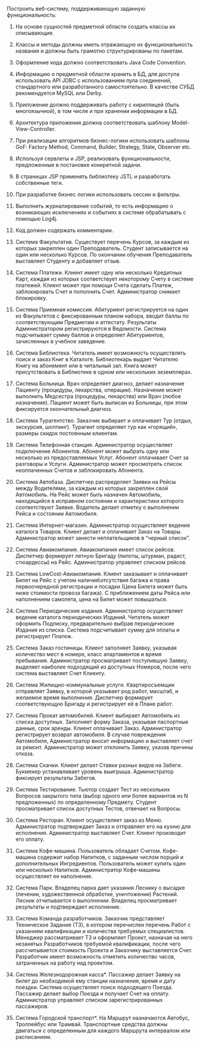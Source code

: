 Построить веб-систему, поддерживающую заданную функциональность:
1.	На основе сущностей предметной области создать классы их описывающие.
2.	Классы и методы должны иметь отражающую их функциональность названия и должны быть грамотно структурированы по пакетам. 
3.	Оформление кода должно соответствовать Java Code Convention.
4.	Информацию о предметной области хранить в БД, для доступа использовать API JDBC с использованием пула соединений, стандартного или разработанного самостоятельно. В качестве СУБД рекомендуется MySQL или Derby.
5.	Приложение должно поддерживать работу с кириллицей (быть многоязычной), в том числе и при хранении информации в БД.
6.	Архитектура приложения должна соответствовать шаблону Model-View-Controller.
7.	При реализации алгоритмов бизнес-логики использовать шаблоны GoF: Factory Method, Command, Builder, Strategy, State, Observer etc.
8.	Используя сервлеты и JSP, реализовать функциональности, предложенные в постановке конкретной задачи.
9.	В страницах JSP применять библиотеку JSTL и разработать собственные теги.
10.	При разработке бизнес логики использовать сессии и фильтры.
11.	Выполнить журналирование событий, то есть информацию о возникающих исключениях и событиях в системе обрабатывать с помощью Log4j.
12.	Код должен содержать комментарии.

1.	Система Факультатив. Существует перечень Курсов, за каждым из которых закреплен один Преподаватель. Студент записывается на один или несколько Курсов. По окончании обучения Преподаватель выставляет Студенту и добавляет отзыв.
2.	Система Платежи. Клиент имеет одну или несколько Кредитных Карт, каждая из которых соответствует некоторому Счету в системе платежей. Клиент может при помощи Счета сделать Платеж, заблокировать Счет и пополнить Счет. Администратор снимает блокировку.
3.	Система Приемная комиссия. Абитуриент регистрируется на один из Факультетов с фиксированным планом набора, вводит баллы по соответствующим Предметам и аттестату. Результаты Администратором регистрируются в Ведомости. Система подсчитывает сумму баллов и определяет Абитуриентов, зачисленных в учебное заведение.
4.	Система Библиотека. Читатель имеет возможность осуществлять поиск и заказ Книг в Каталоге. Библиотекарь выдает Читателю Книгу на абонемент или в читальный зал. Книга может присутствовать в Библиотеке в одном или нескольких экземплярах.
5.	 Система Больница. Врач определяет диагноз, делает назначение Пациенту (процедуры, лекарства, операции). Назначение может выполнить Медсестра (процедуры, лекарства) или Врач (любое назначение). Пациент может быть выписан из Больницы, при этом фиксируется окончательный диагноз.
6.	Система Турагентство. Заказчик выбирает и оплачивает Тур (отдых, экскурсия, шоппинг). Турагент определяет тур как «горящий», размеры скидок постоянным клиентам.
7.	Система Телефонная станция. Администратор осуществляет подключение Абонентов. Абонент  может выбрать одну или несколько из предоставляемых Услуг. Абонент  оплачивает Счет за разговоры и Услуги. Администратор может просмотреть список неоплаченных Счетов и заблокировать Абонента.
8.	Система Автобаза. Диспетчер распределяет Заявки на Рейсы между Водителями, за каждым из которых закреплен свой Автомобиль. На Рейс может быть назначен Автомобиль, находящийся в исправном состоянии и характеристики которого соответствуют Заявке. Водитель делает отметку о выполнении Рейса и состоянии Автомобиля.
9.	Система Интернет-магазин. Администратор осуществляет ведение каталога Товаров. Клиент делает и оплачивает Заказ на Товары. Администратор может занести неплательщиков в “черный список”.
10.	Система Авиакомпания. Авиакомпания имеет список рейсов. Диспетчер формирует летную Бригаду (пилоты, штурман, радист, стюардессы) на Рейс. Администратор управляет списком рейсов.
11.	Система LowCost-Авиакомпания. Клиент заказывает и оплачивает Билет на Рейс с учетом наличия\отсутствия багажа и права первоочередной регистрации и посадки (Цена Билета может быть ниже стоимости провоза багажа). С приближением даты Рейса или наполнением самолета, цена на Билет может повышаться.
12.	Система Периодические издания. Администратор осуществляет ведение каталога периодических Изданий. Читатель может оформить Подписку, предварительно выбрав периодические Издания из списка. Система подсчитывает сумму для оплаты и регистрирует Платеж.
13.	Система Заказ гостиницы. Клиент заполняет Заявку, указывая количество мест в номере, класс апартаментов и время пребывания. Администратор просматривает поступившую Заявку, выделяет наиболее подходящий из доступных Номеров, после чего система выставляет Счет Клиенту.
14.	Система Жилищно-коммунальные услуги. Квартиросъемщик отправляет Заявку, в которой указывает род работ, масштаб, и желаемое время выполнения. Диспетчер формирует соответствующую Бригаду и регистрирует её в Плане работ.
15.	Система Прокат автомобилей. Клиент выбирает Автомобиль из списка доступных. Заполняет форму Заказа, указывая паспортные данные, срок аренды. Клиент оплачивает Заказ. Администратор регистрирует возврат автомобиля. В случае повреждения Автомобиля, Администратор вносит информацию и выставляет счет за ремонт. Администратор может отклонить Заявку, указав причины отказа.
16.	Система Скачки. Клиент делает Ставки разных видов на Забеги. Букмекер устанавливает уровень выигрыша. Администратор фиксирует результаты Забегов.
17.	Система Тестирование. Тьютор создает Тест из нескольких Вопросов закрытого типа (выбор одного или более вариантов из N предложенных) по определенному Предмету. Студент просматривает список доступных Тестов, отвечает на Вопросы.
18.	Система Ресторан. Клиент осуществляет заказ из Меню. Администратор подтверждает Заказ и отправляет его на кухню для исполнения. Администратор выставляет Счет. Клиент производит его оплату. 
19.	Система Кофе-машина. Пользователь обладает Счетом. Кофе-машина содержит набор Напитков, с заданным числом порций и дополнительных Ингредиентов. Пользователь может купить один или несколько Напитков. Администратор Кофе-машины осуществляет ее наполнение. 
20.	Система Парк. Владелец парка дает указания Леснику о высадке (лечении, художественной обработке, уничтожении) Растений. Лесник отчитывается о выполнении. Владелец просматривает результаты и подтверждает исполнение.
21.	Система Команда разработчиков. Заказчик представляет Техническое Задание (ТЗ), в котором перечислен перечень Работ с указанием квалификации и количества требуемых специалистов. Менеджер рассматривает ТЗ и оформляет Проект, назначая на него незанятых Разработчиков требуемой квалификации, после чего рассчитывается стоимость Проекта и Заказчику выставляется Счет. Разработчик имеет возможность отметить количество часов, затраченных на работу над проектом.
22.	Система Железнодорожная касса*. Пассажир делает Заявку на билет до необходимой ему станции назначения, время и дату поездки. Система осуществляет поиск подходящего Поезда. Пассажир делает выбор Поезда и получает Счет на оплату. Администратор управляет списком зарегистрированных пассажиров.
23.	Система Городской транспорт*. На Маршрут назначаются Автобус, Троллейбус или Трамвай. Транспортные средства должны двигаться с определенным для каждого Маршрута интервалом или расписанием.



